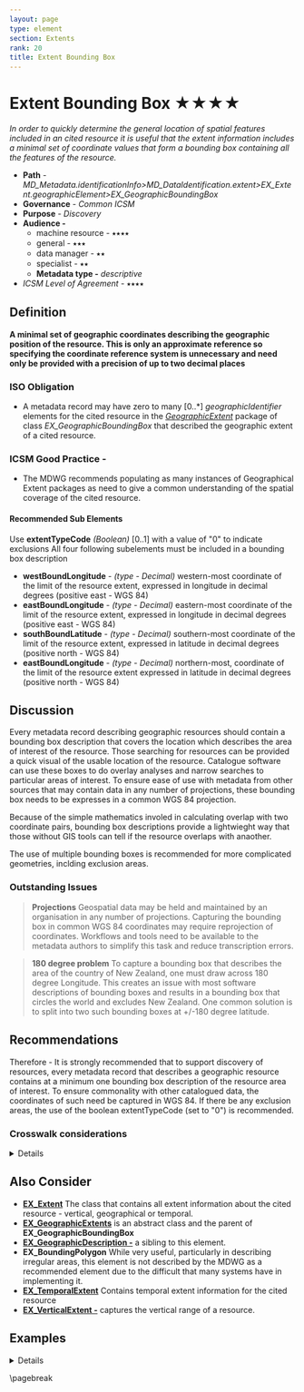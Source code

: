 ```yaml
---
layout: page
type: element
section: Extents
rank: 20
title: Extent Bounding Box
---
```

# Extent Bounding Box ★★★★
*In order to quickly determine the general location of spatial features included in an cited resource it is useful that the extent information includes a minimal set of coordinate values that form a bounding box containing all the features of the resource.*

- **Path** - *MD_Metadata.identificationInfo>MD_DataIdentification.extent>EX_Extent.geographicElement>EX_GeographicBoundingBox*
- **Governance** - *Common ICSM*
- **Purpose** - *Discovery*
- **Audience -**
  - machine resource - ⭑⭑⭑⭑
  - general - ⭑⭑⭑
  - data manager - ⭑⭑
  - specialist - ⭑⭑ 
  - **Metadata type -** *descriptive*
- *ICSM Level of Agreement* - ⭑⭑⭑⭑

## Definition
**A minimal set of geographic coordinates describing the geographic position of the resource. This is only an approximate reference so specifying the coordinate reference system is unnecessary and need only be provided with a precision of up to two decimal places** 

### ISO Obligation
- A metadata record may have zero to many  [0..\*] *geographicIdentifier* elements for the cited resource in the  *[GeographicExtent](./GeographicExtent)* package of class *EX_GeographicBoundingBox* that described the geographic extent of a cited resource.

### ICSM Good Practice -
- The MDWG recommends populating as many instances of Geographical Extent packages as need to give a common understanding of the spatial coverage of the cited resource.

#### Recommended Sub Elements
Use **extentTypeCode** *(Boolean)* [0..1] with a value of "0" to indicate exclusions
All four following subelements must be included in a bounding box description
* **westBoundLongitude** - *(type - Decimal)* western-most coordinate of the limit of the resource extent, expressed in longitude in decimal degrees (positive east - WGS 84)
* **eastBoundLongitude** - *(type - Decimal)*  eastern-most coordinate of the limit of the resource extent, expressed in longitude in decimal degrees (positive east - WGS 84)
* **southBoundLatitude** - *(type - Decimal)* southern-most coordinate of the limit of the resource extent, expressed in latitude in decimal degrees (positive north - WGS 84)
* **eastBoundLongitude** - *(type - Decimal)* northern-most, coordinate of the limit of the resource extent expressed in latitude in decimal degrees (positive north - WGS 84)

## Discussion
Every metadata record describing geographic resources should contain a bounding box description that covers the location which describes the area of interest of the resource. Those searching for resources can be provided a quick visual of the usable location of the resource. Catalogue software can use these boxes to do overlay analyses and narrow searches to particular areas of interest. To ensure ease of use with metadata from other sources that may contain data in any number of projections, these bounding box needs to be expresses in a common WGS 84 projection. 

Because of the simple mathematics involed in calculating overlap with two coordinate pairs, bounding box descriptions provide a lightwieght way that those without GIS tools can tell if the resource overlaps with anaother.

The use of multiple bounding boxes is recommended for more complicated geometries, inclding exclusion areas.

### Outstanding Issues
> **Projections**
Geospatial data may be held and maintained by an organisation in any number of projections. Capturing the bounding box in common WGS 84 coordinates may require reprojection of coordinates. Workflows and tools need to be available to the metadata authors to simplify this task and reduce transcription errors.

> **180 degree problem**
To capture a bounding box that describes the area of the country of New Zealand, one must draw across 180 degree Longitude. This creates an issue with most software descriptions of bounding boxes and results in a bounding box that circles the world and excludes New Zealand. One common solution is to split into two such bounding boxes at +/-180 degree latitude.

## Recommendations

Therefore - It is strongly recommended that to support discovery of resources, every metadata record that describes a geographic resource contains at a minimum one bounding box description of the resource area of interest. To ensure commonality with other catalogued data, the coordinates of such need be captured in WGS 84.  If there be any exclusion areas, the use of the boolean extentTypeCode (set to "0") is recommended.

### Crosswalk considerations

<details>

#### Dublin core / CKAN / data.gov.au
Maps to `geospatial coverage`

#### DCAT 
Maps to `dct.spatial`

#### RIF-CS
Maps to the aggregate element `Coverage/Spatial`

</details>

## Also Consider
- **[EX_Extent](./ResourceExtent)** The class that contains all extent information about the cited resource - vertical, geographical or temporal.
- **[EX_GeographicExtents](./GeographicExtent)** is an abstract class and the parent of **EX_GeographicBoundingBox**
- **[EX_GeographicDescription -](./ExtentGeographicDescription)**  a sibling to this element.
- **EX_BoundingPolygon**  While very useful, particularly in describing irregular areas, this element is not described by the MDWG as a recommended element due to the difficult that many systems have in implementing it.
- **[EX_TemporalExtent](./TemporalExtents)** Contains temporal extent information for the cited resource
- **[EX_VerticalExtent -](./VerticalExtent)**  captures the vertical range of a resource.

## Examples

<details>

### XML
```
<mdb:MD_Metadata>
....
     <mdb:identificationInfo>
        <mri:MD_DataIdentification>
         ....
             <gex:EX_Extent>
               <gex:geographicElement>
                  <gex:EX_GeographicBoundingBox>
                     <gex:westBoundLongitude>
                        <gco:Decimal>110.70922852</gco:Decimal>
                     </gex:westBoundLongitude>
                     <gex:eastBoundLongitude>
                        <gco:Decimal>157.79663086</gco:Decimal>
                     </gex:eastBoundLongitude>
                     <gex:southBoundLatitude>
                        <gco:Decimal>-39.32048764</gco:Decimal>
                     </gex:southBoundLatitude>
                     <gex:northBoundLatitude>
                        <gco:Decimal>-10.68489957</gco:Decimal>
                     </gex:northBoundLatitude>
                  </gex:EX_GeographicBoundingBox>
               </gex:geographicElement>
             </gex:EX_Extent>
           ....
        </mri:MD_DataIdentification>
     </mdb:identificationInfo>
   ....
</mdb:MD_Metadata>
```

### UML diagrams
Recommended elements highlighted in Yellow

![EXBoundBox](../images/ExtentBoundingBoxUML.png)

</details>

\pagebreak
